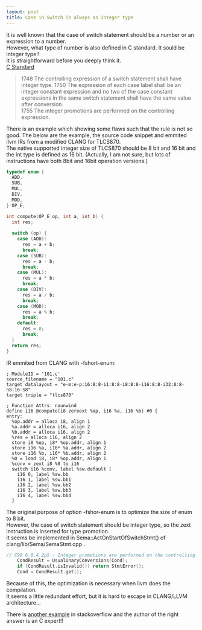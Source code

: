 ```yaml
---
layout: post
title: Case in Switch is always as Integer type
---
```


It is well known that the case of switch statement should be a number or an expression to a number.  
However, what type of number is also defined in C standard. It sould be integer type!!  
It is straightforward before you deeply think it.  
[C Standard](http://c0x.coding-guidelines.com/6.8.4.2.html)
> 1748 The controlling expression of a switch statement shall have integer type.
> 1750 The expression of each case label shall be an integer constant expression and no two of the case constant expressions in the same switch statement shall have the same value after conversion.  
> 1755 The integer promotions are performed on the controlling expression.  

There is an example which showing some flaws such that the rule is not so good.
The below are the example, the source code snippet and emmited llvm IRs from a modified CLANG for TLCS870.  
The native supported integer size of TLCS870 should be 8 bit and 16 bit and the int type is defined as 16 bit.
(Actually, I am not sure, but lots of instructions have both 8bit and 16bit operation versions.)  

``` C
typedef enum {
  ADD,
  SUB,
  MUL,
  DIV,
  MOD,
} OP_E;

int compute(OP_E op, int a, int b) {
  int res;
  
  switch (op) {
    case (ADD):
      res = a + b;
      break;
    case (SUB):
      res = a - b;
      break;
    case (MUL):
      res = a * b;
      break;
    case (DIV):
      res = a / b;
      break;
    case (MOD):
      res = a % b;
      break;
    default:
      res = 0;
      break;
  }
  return res;
}
```

IR emmited from CLANG with -fshort-enum:
```
; ModuleID = '101.c'                                                                                                                                                                 
source_filename = "101.c"
target datalayout = "e-m:e-p:16:8:8-i1:8:8-i8:8:8-i16:8:8-i32:8:8-n8:16-S8"
target triple = "tlcs870"

; Function Attrs: nounwind
define i16 @compute(i8 zeroext %op, i16 %a, i16 %b) #0 {
entry:
  %op.addr = alloca i8, align 1
  %a.addr = alloca i16, align 2
  %b.addr = alloca i16, align 2
  %res = alloca i16, align 2
  store i8 %op, i8* %op.addr, align 1
  store i16 %a, i16* %a.addr, align 2
  store i16 %b, i16* %b.addr, align 2
  %0 = load i8, i8* %op.addr, align 1
  %conv = zext i8 %0 to i16
  switch i16 %conv, label %sw.default [
    i16 0, label %sw.bb
    i16 1, label %sw.bb1
    i16 2, label %sw.bb2
    i16 3, label %sw.bb3
    i16 4, label %sw.bb4
  ]
```
The original purpose of option -fshor-enum is to optimize the size of enum to 8 bit.   
However, the case of switch statement should be integer type, so the zext instruction is inserted for type promotion.  
It seems be implemented in Sema::ActOnStartOfSwitchStmt() of clang/lib/Sema/SemaStmt.cpp .  
``` C
// C99 6.8.4.2p5 - Integer promotions are performed on the controlling expr.
    CondResult = UsualUnaryConversions(Cond);
    if (CondResult.isInvalid()) return StmtError();
    Cond = CondResult.get();
```

Because of this, the optimization is necessary when llvm does the compilation.  
It seems a little redundant effort, but it is hard to escape in CLANG/LLVM architecture...

There is [another example](http://stackoverflow.com/questions/31054609/cast-to-larger-type-in-switch-case) 
in stackoverflow and the author of the right answer is an C expert!!
